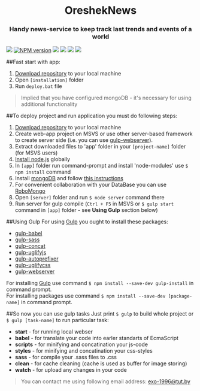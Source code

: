 <p align="center">
  <h1 align="center">OreshekNews</h1>
  <h3 align="center">Handy news-service to keep track last trends and events of a world</h3>
</p>  

 [![](https://img.shields.io/badge/version-v1.0.0-brightgreen.svg)](https://github.com/Averin-Vladislav/OreshekNews)
 [![NPM version](https://img.shields.io/npm/v/npm.svg?maxAge=2592000)](https://www.npmjs.com/)  [![](https://img.shields.io/badge/build%20with-Gulp-yellow.svg)](http://gulpjs.com/)
 [![](https://img.shields.io/badge/Angular-v1.5.8-red.svg)](https://angularjs.org/) [![](https://img.shields.io/badge/contacts-Facebook-blue.svg)](https://www.facebook.com/vladik.averin) [![](https://img.shields.io/badge/API-NY%20Times-lightgrey.svg)](https://developer.nytimes.com/)
 
##Fast start with app:
 1. [Download repository](https://github.com/Averin-Vladislav/OreshekNews/archive/master.zip) to your local machine  
 2. Open `[installation]` folder  
 3. Run `deploy.bat` file  
 
 
 
> Implied that you have configured mongoDB - it's necessary for using additional functionality

##To deploy project and run application you must do following steps:  
 1. [Download repository](https://github.com/Averin-Vladislav/OreshekNews/archive/master.zip) to your local machine    
 2. Create web-app project on MSVS or use other server-based framework to create server side (i.e. you can use [gulp-webserver](https://www.npmjs.com/package/gulp-webserver)).
 3. Extract downloaded files to 'app' folder in your `[project-name]` folder (for MSVS users)  
 4. [Install node.js](https://nodejs.org/en/) globally  
 5. In `[app]` folder run command-prompt and install 'node-modules' use `$ npm install` command
 6. Install [mongoDB](https://docs.mongodb.com/) and follow [this instructions](https://docs.mongodb.com/manual/tutorial/install-mongodb-on-windows/)
 7. For convenient collaboration with your DataBase you can use [RoboMongo](https://robomongo.org/)
 8. Open `[server]` folder and run `$ node server` command there
 9. Run server for gulp compile (`Ctrl + F5` in MSVS or `$ gulp start` command in `[app]` folder - see **Using Gulp** section below)

##Using Gulp
For using [Gulp](http://gulpjs.com/) you ought to install these packages:  
  * [gulp-babel](https://www.npmjs.com/package/gulp-babel)  
  * [gulp-sass](https://www.npmjs.com/package/gulp-sass)  
  * [gulp-concat](https://www.npmjs.com/package/gulp-concat)  
  * [gulp-uglifyjs](https://www.npmjs.com/package/gulp-uglifyjs)  
  * [gulp-autoprefixer](https://www.npmjs.com/package/gulp-autoprefixer)  
  * [gulp-uglifycss](https://www.npmjs.com/package/gulp-uglifycss) 
  * [gulp-webserver](https://www.npmjs.com/package/gulp-webserver)   

For installing [Gulp](http://gulpjs.com/) use command `$ npm install --save-dev gulp-install` in command prompt.  
For installing packages use command `$ npm install --save-dev [package-name]` in command prompt.   

##So now you can use gulp tasks 
Just print `$ gulp` to build whole project or `$ gulp [task-name]` to run particular task:
  * **start** - for running local webser 
  * **babel** - for translate your code into earler standarts of EcmaScript
  * **scripts** - for minifying and concatination your js-code
  * **styles** - for minifying and concatination your css-styles
  * **sass** - for compile your .sass files to .css
  * **clean** - for cache cleaning (cache is used as buffer for image storing)
  * **watch** - for upload any changes in your code



> You can contact me using following email address: 
exo-1996@tut.by
